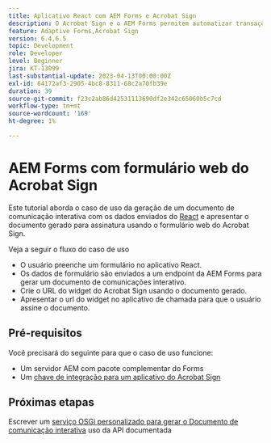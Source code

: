 ```yaml
---
title: Aplicativo React com AEM Forms e Acrobat Sign
description: O Acrobat Sign e o AEM Forms permitem automatizar transações complexas e incluir assinaturas eletrônicas legais como parte de uma experiência digital contínua.
feature: Adaptive Forms,Acrobat Sign
version: 6.4,6.5
topic: Development
role: Developer
level: Beginner
jira: KT-13099
last-substantial-update: 2023-04-13T00:00:00Z
exl-id: 64172af3-2905-4bc8-8311-68c2a70fb39e
duration: 39
source-git-commit: f23c2ab86d42531113690df2e342c65060b5c7cd
workflow-type: tm+mt
source-wordcount: '169'
ht-degree: 1%

---
```


# AEM Forms com formulário web do Acrobat Sign


Este tutorial aborda o caso de uso da geração de um documento de comunicação interativa com os dados enviados do [React](https://react.dev/) e apresentar o documento gerado para assinatura usando o formulário web do Acrobat Sign.

Veja a seguir o fluxo do caso de uso

* O usuário preenche um formulário no aplicativo React.
* Os dados de formulário são enviados a um endpoint da AEM Forms para gerar um documento de comunicações interativo.
* Crie o URL do widget do Acrobat Sign usando o documento gerado.
* Apresentar o url do widget no aplicativo de chamada para que o usuário assine o documento.

## Pré-requisitos

Você precisará do seguinte para que o caso de uso funcione:

* Um servidor AEM com pacote complementar do Forms
* Um [chave de integração para um aplicativo do Acrobat Sign](https://helpx.adobe.com/sign/kb/how-to-create-an-integration-key.html)

## Próximas etapas

Escrever um [serviço OSGi personalizado para gerar o Documento de comunicação interativa](./create-ic-document.md) uso da API documentada
